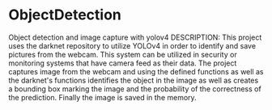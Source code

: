# ObjectDetection
Object detection and image capture with yolov4
DESCRIPTION:
This project uses the darknet repository to utilize YOLOv4 in order to identify and save pictures from the webcam. This system can be utilized in security or monitoring systems that have camera feed as their data. The project captures image from the webcam and using the defined functions as well as the darknet's functions identifies the object in the image as well as creates a bounding box marking the image and the probability of the correctness of the prediction. Finally the image is saved in the memory.
